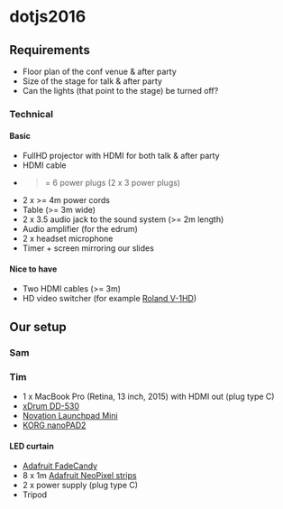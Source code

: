 # dotjs2016

## Requirements

* Floor plan of the conf venue & after party
* Size of the stage for talk & after party
* Can the lights (that point to the stage) be turned off?

### Technical 

#### Basic

* FullHD projector with HDMI for both talk & after party
* HDMI cable
* >= 6 power plugs (2 x 3 power plugs)
* 2 x >= 4m power cords
* Table (>= 3m wide)
* 2 x 3.5 audio jack to the sound system (>= 2m length)
* Audio amplifier (for the edrum)
* 2 x headset microphone
* Timer + screen mirroring our slides

#### Nice to have

* Two HDMI cables (>= 3m)
* HD video switcher (for example [Roland V-1HD](http://proav.roland.com/promos/v-1hd))


## Our setup

### Sam



### Tim

* 1 x MacBook Pro (Retina, 13 inch, 2015) with HDMI out (plug type C)
* [xDrum DD-530](https://www.kirstein.de/en/E-Drum-Sets/XDrum-DD-530-Electronic-drumset-with-mesh-heads.html)
* [Novation Launchpad Mini](https://global.novationmusic.com/launch/launchpad-mini#)
* [KORG nanoPAD2](http://www.korg.com/us/products/computergear/nanopad2/)

#### LED curtain

* [Adafruit FadeCandy](https://www.adafruit.com/product/1689)
* 8 x 1m [Adafruit NeoPixel strips](https://www.adafruit.com/products/1138)
* 2 x power supply (plug type C)
* Tripod
